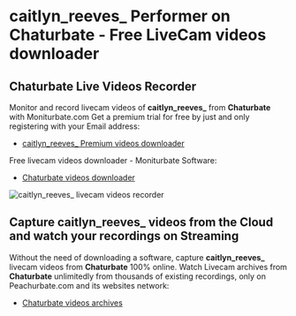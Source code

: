 # caitlyn_reeves_ Performer on Chaturbate - Free LiveCam videos downloader

## Chaturbate Live Videos Recorder

Monitor and record livecam videos of **caitlyn_reeves_** from **Chaturbate** with Moniturbate.com
Get a premium trial for free by just and only registering with your Email address:
* [caitlyn_reeves_ Premium videos downloader](https://moniturbate.com/request-demo-licence-key.html)

Free livecam videos downloader - Moniturbate Software:
* [Chaturbate videos downloader](https://moniturbate.com/moniturbate-download-software.html)

![caitlyn_reeves_ livecam videos recorder](https://peachurnet.com/templates/moniturbate-software.png)


## Capture caitlyn_reeves_ videos from the Cloud and watch your recordings on Streaming

Without the need of downloading a software, capture **caitlyn_reeves_** livecam videos from **Chaturbate** 100% online.
Watch Livecam archives from **Chaturbate** unlimitedly from thousands of existing recordings, only on Peachurbate.com and its websites network:
* [Chaturbate videos archives](https://peachurnet.com/)